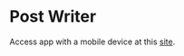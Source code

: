 # Post Writer
Access app with a mobile device at this [site](https://andy-techen.github.io/post-writer/index.html).
